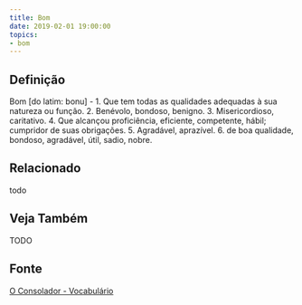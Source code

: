 ```yaml
---
title: Bom
date: 2019-02-01 19:00:00
topics:
- bom
---
```


## Definição
Bom [do latim: bonu] - 1. Que tem todas as qualidades adequadas à sua natureza
ou função. 2. Benévolo, bondoso, benigno. 3. Misericordioso, caritativo. 4. Que
alcançou proficiência, eficiente, competente, hábil; cumpridor de suas
obrigações. 5. Agradável, aprazível. 6. de boa qualidade, bondoso, agradável,
útil, sadio, nobre.

## Relacionado
todo

## Veja Também
TODO

## Fonte
[O Consolador - Vocabulário](http://www.oconsolador.com.br/linkfixo/vocabulario/principal.html)



